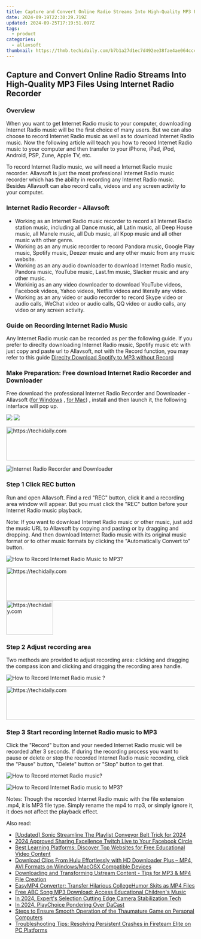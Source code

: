 ```yaml
---
title: Capture and Convert Online Radio Streams Into High-Quality MP3 Files Using Internet Radio Recorder
date: 2024-09-19T22:30:29.719Z
updated: 2024-09-25T17:19:51.097Z
tags:
  - product
categories:
  - allavsoft
thumbnail: https://thmb.techidaily.com/b7b1a27d1ec7d492ee38fae4ae064cccff7a07bb81d0c83c83f67196d92674a7.jpg
---
```


## Capture and Convert Online Radio Streams Into High-Quality MP3 Files Using Internet Radio Recorder

### Overview

When you want to get Internet Radio music to your computer, downloading Internet Radio music will be the first choice of many users. But we can also choose to record Internet Radio music as well as to download Internet Radio music. Now the following article will teach you how to record Internet Radio music to your computer and then transfer to your iPhone, iPad, iPod, Android, PSP, Zune, Apple TV, etc.

To record Internet Radio music, we will need a Internet Radio music recorder. Allavsoft is just the most professional Internet Radio music recorder which has the ability in recording any Internet Radio music. Besides Allavsoft can also record calls, videos and any screen activity to your computer.

### Internet Radio Recorder - Allavsoft

* Working as an Internet Radio music recorder to record all Internet Radio station music, including all Dance music, all Latin music, all Deep House music, all Manele music, all Dub music, all Kpop music and all other music with other genre.
* Working as an any music recorder to record Pandora music, Google Play music, Spotify music, Deezer music and any other music from any music website.
* Working as an any audio downloader to download Internet Radio music, Pandora music, YouTube music, Last.fm music, Slacker music and any other music.
* Workinig as an any video downloader to download YouTube videos, Facebook videos, Yahoo videos, Netflix videos and literally any video.
* Working as an any video or audio recorder to record Skype video or audio calls, WeChat video or audio calls, QQ video or audio calls, any video or any screen activity.

### Guide on Recording Internet Radio Music

Any Internet Radio music can be recorded as per the following guide. If you prefer to direclty downloading Internet Radio music, Spotify music etc with just copy and paste url to Allavsoft, not with the Record function, you may refer to this guide [Direclty Download Spotify to MP3 without Record](https://tools.techidaily.com/allavsoft/products/)

### Make Preparation: Free download Internet Radio Recorder and Downloader

Free download the professional Internet Radio Recorder and Downloader - Allavsoft ([for Windows](https://tools.techidaily.com/allavsoft/products/) , [for Mac](https://tools.techidaily.com/allavsoft/products/)) , install and then launch it, the following interface will pop up.

[![](https://www.allavsoft.com/how-to/../images/how-to/free-download-win.jpg)](https://tools.techidaily.com/allavsoft/products/) [![](https://www.allavsoft.com/how-to/../images/how-to/free-download-mac.jpg)](https://tools.techidaily.com/allavsoft/products/)

<!-- affiliate ads begin -->
<a href="https://aligracehair.sjv.io/c/5597632/1868575/19272" target="_top" id="1868575">
  <img src="//a.impactradius-go.com/display-ad/19272-1868575" border="0" alt="https://techidaily.com" width="728" height="90"/>
</a>
<img height="0" width="0" src="https://aligracehair.sjv.io/i/5597632/1868575/19272" style="position:absolute;visibility:hidden;" border="0" />
<!-- affiliate ads end -->

![Internet Radio Recorder and Downloader](https://www.allavsoft.com/how-to/../images/allavsoft/screen-shot-600.jpg)

### Step 1 Click REC button

Run and open Allavsoft. Find a red "REC" button, click it and a recording area window will appear. But you must click the "REC" button before your Internet Radio music playback.

Note: If you want to download Internet Radio music or other music, just add the music URL to Allavsoft by copying and pasting or by dragging and dropping. And then download Internet Radio music with its original music format or to other music formats by clicking the "Automatically Convert to" button.

![How to Record Internet Radio Music to MP3?](https://www.allavsoft.com/how-to/../images/how-to/record-skype-video-calls/click-rec-to-record-videos.jpg)

<!-- affiliate ads begin -->
<a href="https://appsumo.8odi.net/c/5597632/2100526/7443" target="_top" id="2100526">
  <img src="//a.impactradius-go.com/display-ad/7443-2100526" border="0" alt="https://techidaily.com" width="728" height="90"/>
</a>
<img height="0" width="0" src="https://appsumo.8odi.net/i/5597632/2100526/7443" style="position:absolute;visibility:hidden;" border="0" />
<!-- affiliate ads end -->

<!-- affiliate ads begin -->
<a href="https://aligracehair.sjv.io/c/5597632/2135409/19272" target="_top" id="2135409">
  <img src="//a.impactradius-go.com/display-ad/19272-2135409" border="0" alt="https://techidaily.com" width="125" height="90"/>
</a>
<img height="0" width="0" src="https://aligracehair.sjv.io/i/5597632/2135409/19272" style="position:absolute;visibility:hidden;" border="0" />
<!-- affiliate ads end -->

### Step 2 Adjust recording area

Two methods are provided to adjust recording area: clicking and dragging the compass icon and clicking and dragging the recording area handle.

![How to Record Internet Radio music ?](https://www.allavsoft.com/how-to/../images/how-to/record-skype-video-calls/move-adjust-the-recording-frame.jpg)

<!-- affiliate ads begin -->
<a href="https://ephamedtechinc.pxf.io/c/5597632/2137208/26400" target="_top" id="2137208">
  <img src="//a.impactradius-go.com/display-ad/26400-2137208" border="0" alt="https://techidaily.com" width="728" height="90"/>
</a>
<img height="0" width="0" src="https://ephamedtechinc.pxf.io/i/5597632/2137208/26400" style="position:absolute;visibility:hidden;" border="0" />
<!-- affiliate ads end -->

### Step 3 Start recording Internet Radio music to MP3

Click the "Record" button and your needed Internet Radio music will be recorded after 3 seconds. If during the recording process you want to pause or delete or stop the recorded Internet Radio music recording, click the "Pause" button, "Delete" button or "Stop" button to get that.

![How to Record nternet Radio music?](https://www.allavsoft.com/how-to/../images/how-to/record-skype-video-calls/click-REC.jpg)

![How to Record Internet Radio music to MP3?](https://www.allavsoft.com/how-to/../images/how-to/record-skype-video-calls/click-stop-save-to-finish-recording.jpg)

Notes: Though the recorded Internet Radio music with the file extension .mp4, it is MP3 file type. Simply rename the mp4 to mp3, or simply ignore it, it does not affect the playback effect.

<ins class="adsbygoogle"
     style="display:block"
     data-ad-format="autorelaxed"
     data-ad-client="ca-pub-7571918770474297"
     data-ad-slot="1223367746"></ins>

<ins class="adsbygoogle"
     style="display:block"
     data-ad-client="ca-pub-7571918770474297"
     data-ad-slot="8358498916"
     data-ad-format="auto"
     data-full-width-responsive="true"></ins>

<span class="atpl-alsoreadstyle">Also read:</span>
<div><ul>
<li><a href="https://article-helps.techidaily.com/updated-sonic-streamline-the-playlist-conveyor-belt-trick-for-2024/"><u>[Updated] Sonic Streamline The Playlist Conveyor Belt Trick for 2024</u></a></li>
<li><a href="https://facebook-clips.techidaily.com/2024-approved-sharing-excellence-twitch-live-to-your-facebook-circle/"><u>2024 Approved Sharing Excellence Twitch Live to Your Facebook Circle</u></a></li>
<li><a href="https://win-web.techidaily.com/best-learning-platforms-discover-top-websites-for-free-educational-video-content/"><u>Best Learning Platforms: Discover Top Websites for Free Educational Video Content</u></a></li>
<li><a href="https://win-web.techidaily.com/download-clips-from-hulu-effortlessly-with-hd-downloader-plus-mp4-avi-formats-on-windowsmacosx-compatible-devices/"><u>Download Clips From Hulu Effortlessly with HD Downloader Plus – MP4, AVI Formats on Windows/MacOSX Compatible Devices</u></a></li>
<li><a href="https://win-web.techidaily.com/downloading-and-transforming-ustream-content-tips-for-mp3-and-mp4-file-creation/"><u>Downloading and Transforming Ustream Content - Tips for MP3 & MP4 File Creation</u></a></li>
<li><a href="https://win-web.techidaily.com/easymp4-converter-transfer-hilarious-collegehumor-skits-as-mp4-files/"><u>EasyMP4 Converter: Transfer Hilarious CollegeHumor Skits as MP4 Files</u></a></li>
<li><a href="https://win-web.techidaily.com/free-abc-song-mp3-download-access-educational-childrens-music/"><u>Free ABC Song MP3 Download: Access Educational Children's Music</u></a></li>
<li><a href="https://some-knowledge.techidaily.com/in-2024-experts-selection-cutting-edge-camera-stabilization-tech/"><u>In 2024, Expert's Selection Cutting Edge Camera Stabilization Tech</u></a></li>
<li><a href="https://vp-tips.techidaily.com/in-2024-playchoice-pondering-over-dacast/"><u>In 2024, PlayChoice Pondering Over DaCast</u></a></li>
<li><a href="https://program-issues.techidaily.com/steps-to-ensure-smooth-operation-of-the-thaumature-game-on-personal-computers/"><u>Steps to Ensure Smooth Operation of the Thaumature Game on Personal Computers</u></a></li>
<li><a href="https://win-blog.techidaily.com/troubleshooting-tips-resolving-persistent-crashes-in-fireteam-elite-on-pc-platforms/"><u>Troubleshooting Tips: Resolving Persistent Crashes in Fireteam Elite on PC Platforms</u></a></li>
</ul></div>

